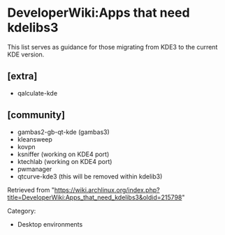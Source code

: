 DeveloperWiki:Apps that need kdelibs3
=====================================

This list serves as guidance for those migrating from KDE3 to the
current KDE version.

[extra]
-------

-   qalculate-kde

[community]
-----------

-   gambas2-gb-qt-kde (gambas3)
-   kleansweep
-   kovpn
-   ksniffer (working on KDE4 port)
-   ktechlab (working on KDE4 port)
-   pwmanager
-   qtcurve-kde3 (this will be removed within kdelib3)

Retrieved from
"https://wiki.archlinux.org/index.php?title=DeveloperWiki:Apps_that_need_kdelibs3&oldid=215798"

Category:

-   Desktop environments

